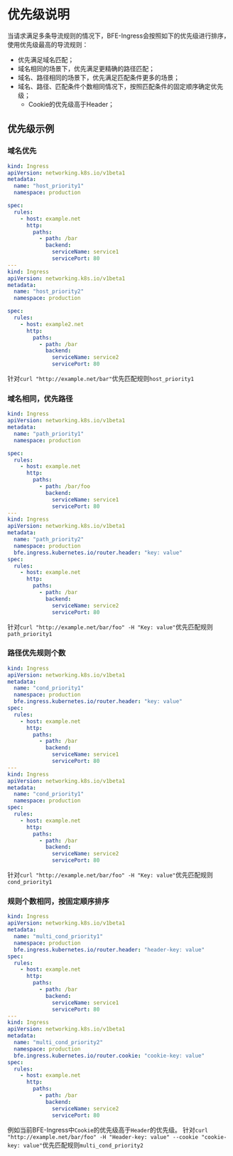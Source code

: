 # 优先级说明
当请求满足多条导流规则的情况下，BFE-Ingress会按照如下的优先级进行排序，使用优先级最高的导流规则：
- 优先满足域名匹配；
- 域名相同的场景下，优先满足更精确的路径匹配；
- 域名、路径相同的场景下，优先满足匹配条件更多的场景；
- 域名、路径、匹配条件个数相同情况下，按照匹配条件的固定顺序确定优先级；
   - Cookie的优先级高于Header；
   
## 优先级示例
### 域名优先
```yaml
kind: Ingress
apiVersion: networking.k8s.io/v1beta1
metadata:
  name: "host_priority1"
  namespace: production

spec:
  rules:
    - host: example.net
      http:
        paths:
          - path: /bar
            backend:
              serviceName: service1
              servicePort: 80
---
kind: Ingress
apiVersion: networking.k8s.io/v1beta1
metadata:
  name: "host_priority2"
  namespace: production

spec:
  rules:
    - host: example2.net
      http:
        paths:
          - path: /bar
            backend:
              serviceName: service2
              servicePort: 80
```
针对`curl "http://example.net/bar"`优先匹配规则`host_priority1`

### 域名相同，优先路径
```yaml
kind: Ingress
apiVersion: networking.k8s.io/v1beta1
metadata:
  name: "path_priority1"
  namespace: production

spec:
  rules:
    - host: example.net
      http:
        paths:
          - path: /bar/foo
            backend:
              serviceName: service1
              servicePort: 80
---
kind: Ingress
apiVersion: networking.k8s.io/v1beta1
metadata:
  name: "path_priority2"
  namespace: production
  bfe.ingress.kubernetes.io/router.header: "key: value"
spec:
  rules:
    - host: example.net
      http:
        paths:
          - path: /bar
            backend:
              serviceName: service2
              servicePort: 80
```
针对`curl "http://example.net/bar/foo" -H "Key: value"`优先匹配规则`path_priority1`

### 路径优先规则个数
```yaml
kind: Ingress
apiVersion: networking.k8s.io/v1beta1
metadata:
  name: "cond_priority1"
  namespace: production
  bfe.ingress.kubernetes.io/router.header: "key: value"
spec:
  rules:
    - host: example.net
      http:
        paths:
          - path: /bar
            backend:
              serviceName: service1
              servicePort: 80
---
kind: Ingress
apiVersion: networking.k8s.io/v1beta1
metadata:
  name: "cond_priority1"
  namespace: production
spec:
  rules:
    - host: example.net
      http:
        paths:
          - path: /bar
            backend:
              serviceName: service2
              servicePort: 80
```
针对`curl "http://example.net/bar/foo" -H "Key: value"`优先匹配规则`cond_priority1`

### 规则个数相同，按固定顺序排序
```yaml
kind: Ingress
apiVersion: networking.k8s.io/v1beta1
metadata:
  name: "multi_cond_priority1"
  namespace: production
  bfe.ingress.kubernetes.io/router.header: "header-key: value"
spec:
  rules:
    - host: example.net
      http:
        paths:
          - path: /bar
            backend:
              serviceName: service1
              servicePort: 80
---
kind: Ingress
apiVersion: networking.k8s.io/v1beta1
metadata:
  name: "multi_cond_priority2"
  namespace: production
  bfe.ingress.kubernetes.io/router.cookie: "cookie-key: value"
spec:
  rules:
    - host: example.net
      http:
        paths:
          - path: /bar
            backend:
              serviceName: service2
              servicePort: 80
```
例如当前BFE-Ingress中`Cookie`的优先级高于`Header`的优先级。
针对`curl "http://example.net/bar/foo" -H "Header-key: value" --cookie "cookie-key: value"`优先匹配规则`multi_cond_priority2`

